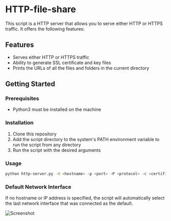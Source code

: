 # HTTP-file-share

This script is a HTTP server that allows you to serve either HTTP or HTTPS traffic. It offers the following features:

## Features
- Serves either HTTP or HTTPS traffic
- Ability to generate SSL certificate and key files
- Prints the URLs of all the files and folders in the current directory

## Getting Started

### Prerequisites
- Python3 must be installed on the machine

### Installation
1. Clone this repository
2. Add the script directory to the system's PATH environment variable to run the script from any directory
3. Run the script with the desired arguments

### Usage
```sh
python http-server.py -H <hostname> -p <port> -P <protocol> -c <certificate> -k <key> -gs <generate_ssl>
```
### Default Network Interface
If no hostname or IP address is specified, the script will automatically select the last network interface that was connected as the default.

![Screenshot](https://github.com/hackerswat/http-server-script/blob/main/Screenshot.jpg)
